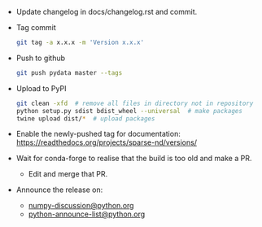 * Update changelog in docs/changelog.rst and commit.

* Tag commit
  ```bash
  git tag -a x.x.x -m 'Version x.x.x'
  ```

* Push to github
  ```bash
  git push pydata master --tags
  ```

* Upload to PyPI
  ```bash
  git clean -xfd  # remove all files in directory not in repository
  python setup.py sdist bdist_wheel --universal  # make packages
  twine upload dist/*  # upload packages
  ```

* Enable the newly-pushed tag for documentation: https://readthedocs.org/projects/sparse-nd/versions/
* Wait for conda-forge to realise that the build is too old and make a PR.
  * Edit and merge that PR.
* Announce the release on:
  * numpy-discussion@python.org
  * python-announce-list@python.org
